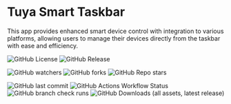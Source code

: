 # Tuya Smart Taskbar
This app provides enhanced smart device control with integration to various platforms, allowing users to manage their devices directly from the taskbar with ease and efficiency.


![GitHub License](https://img.shields.io/github/license/Adib23704/Tuya-Taskbar-App?link=https%3A%2F%2Fgithub.com%2FAdib23704%2FTuya-Taskbar-App%3Ftab%3DMIT-1-ov-file%23readme&style=for-the-badge) ![GitHub Release](https://img.shields.io/github/v/release/Adib23704/Tuya-Taskbar-App?link=https%3A%2F%2Fgithub.com%2FAdib23704%2FTuya-Taskbar-App%2Freleases%2Flatest&style=for-the-badge)

![GitHub watchers](https://img.shields.io/github/watchers/Adib23704/Tuya-Taskbar-App?style=for-the-badge) ![GitHub forks](https://img.shields.io/github/forks/Adib23704/Tuya-Taskbar-App?style=for-the-badge) ![GitHub Repo stars](https://img.shields.io/github/stars/Adib23704/Tuya-Taskbar-App?style=for-the-badge)

![GitHub last commit](https://img.shields.io/github/last-commit/Adib23704/Tuya-Taskbar-App?style=for-the-badge) ![GitHub Actions Workflow Status](https://img.shields.io/github/actions/workflow/status/Adib23704/Tuya-Taskbar-App/build.yml?style=for-the-badge) ![GitHub branch check runs](https://img.shields.io/github/check-runs/Adib23704/Tuya-Taskbar-App/master?style=for-the-badge) ![GitHub Downloads (all assets, latest release)](https://img.shields.io/github/downloads/Adib23704/Tuya-Taskbar-App/latest/total?style=for-the-badge)

